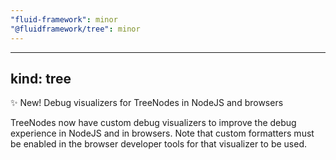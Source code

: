 ```yaml
---
"fluid-framework": minor
"@fluidframework/tree": minor
---
```

---
kind: tree
---

✨ New! Debug visualizers for TreeNodes in NodeJS and browsers

TreeNodes now have custom debug visualizers to improve the debug experience in NodeJS and in browsers. Note that custom formatters must be enabled in the browser developer tools for that visualizer to be used.

